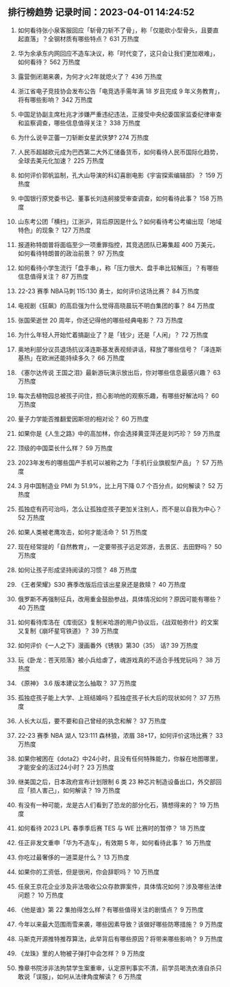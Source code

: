 
## 排行榜趋势 记录时间：2023-04-01 14:24:52
  
  1. 如何看待张小泉客服回应「斩骨刀斩不了骨」，称「仅能砍小型骨头，且要直起直落」？全钢材质有哪些特点？ 631 万热度
    
  2. 华为余承东内网回应不造车决议，称「时代变了，这只会让我们更加艰难」，如何看待？ 562 万热度
    
  3. 露营倒闭潮来袭，为何才火2年就熄火了？ 436 万热度
    
  4. 浙江省电子竞技协会发布公告「电竞选手需年满 18 岁且完成 9 年义务教育」，将有哪些影响？ 342 万热度
    
  5. 中国足协副主席杜兆才涉嫌严重违纪违法，正接受中央纪委国家监委纪律审查和监察调查，哪些信息值得关注？ 338 万热度
    
  6. 为什么说辛芷蕾一刀斩断女星武侠梦? 274 万热度
    
  7. 人民币超越欧元成为巴西第二大外汇储备货币，如何看待人民币国际化趋势，全球去美元化加速？ 225 万热度
    
  8. 如何评价郭帆监制，孔大山导演的科幻喜剧电影《宇宙探索编辑部》？ 159 万热度
    
  9. 中国银行原党委书记、董事长刘连舸接受审查调查，如何看待此事？ 158 万热度
    
  10. 山东考公团「横扫」江浙沪，背后原因是什么？如何看待考公考编出现「地域特色」的现象？ 127 万热度
    
  11. 报道称特朗普将面临至少一项重罪指控，其竞选团队已筹集超 400 万美元，如何看待特朗普的政治前景？ 97 万热度
    
  12. 如何看待小学生流行「盘手串」，称「压力很大、盘手串比较解压」？有哪些信息值得关注？ 87 万热度
    
  13. 22-23 赛季 NBA马刺 115:130 勇士，如何评价这场比赛？ 84 万热度
    
  14. 电视剧《狂飙》的高启强为什么觉得高晓晨玩不明白集团的事？ 84 万热度
    
  15. 张国荣逝世 20 周年，你还记得他的哪些经典电影？ 73 万热度
    
  16. 为什么年轻人开始忙着搞副业了？是「钱少」还是「人闲」？ 72 万热度
    
  17. 奥地利部分议员退场抗议泽连斯基发表视频讲话，释放了哪些信号？「泽连斯基热」在欧洲还能持续多久？ 66 万热度
    
  18. 《塞尔达传说 王国之泪》最新游玩演示放出后，你对哪些信息最感兴趣？ 63 万热度
    
  19. 每次去植物园总被孩子问住，担心影响他的观察乐趣，有哪些好解法吗？ 60 万热度
    
  20. 量子力学能否推翻爱因斯坦的相对论？ 60 万热度
    
  21. 如果你是《人生之路》中的高加林，你会选择黄亚萍还是刘巧珍？ 59 万热度
    
  22. 顶级的中国菜长什么样？ 59 万热度
    
  23. 2023年发布的哪些国产手机可以被称之为「手机行业旗舰型产品」？ 57 万热度
    
  24. 3 月中国制造业 PMI 为 51.9%，比上月下降 0.7 个百分点，如何解读？ 52 万热度
    
  25. 孤独症有药可治吗，怎么让孤独症孩子更加关注别人，而不是以自我为中心？ 52 万热度
    
  26. 如果人类被老鹰攻击，如何才能活命？ 51 万热度
    
  27. 现在经常提的「自然教育」，一定要带孩子远足郊游，去景区、去田野吗？ 50 万热度
    
  28. 如何让孩子形成坚持阅读的习惯？ 48 万热度
    
  29. 《王者荣耀》S30 赛季改版后应该出星泉还是救赎？ 40 万热度
    
  30. 俄罗斯不再强制征兵，改用重金鼓励参战，具体情况如何？原因可能有哪些？ 40 万热度
    
  31. 如何看待库洛在《库街区》复制米哈游的用户协议后，《战双帕弥什》的文案又复制《崩坏星穹铁道》？ 39 万热度
    
  32. 如何评价《一人之下》漫画番外《锈铁》第30（35） 话? 39 万热度
    
  33. 玩《卧龙：苍天陨落》被小兵给虐了，魂游戏真的不适合手残党玩吗？ 38 万热度
    
  34. 《原神》 3.6 版本建议怎么抽取？ 37 万热度
    
  35. 孤独症孩子能上大学、上班结婚吗？孤独症孩子长大后的现状如何？ 37 万热度
    
  36. 人长大以后，要不要和自己曾经的执念和解？ 37 万热度
    
  37. 22-23 赛季 NBA 湖人 123:111 森林狼，浓眉 38+17，如何评价这场比赛？ 33 万热度
    
  38. 如果你被困在《dota2》中24小时，且没有任何特殊能力，你躲在地图哪里，才能安全的活过24小时？ 23 万热度
    
  39. 继美国之后，日本政府宣布计划限制 6 类 23 种芯片制造设备出口，外交部回应「损人害己」，如何解读？ 19 万热度
    
  40. 有没有一种可能，龙是古人们看到了恐龙的部分化石，猜想得来的？ 19 万热度
    
  41. 如何看待 2023 LPL 春季季后赛 TES 与 WE 比赛时的暂停？ 18 万热度
    
  42. 任正非发文重申「华为不造车」，有效期 5 年，如何看待此事？ 16 万热度
    
  43. 你吃过最奢侈的一道菜是什么？ 13 万热度
    
  44. 如果你的工资低，但是很闲，你会辞职吗？ 10 万热度
    
  45. 任泉王京花企业涉及非法吸收公众存款罪案件，具体情况如何？涉及哪些法律问题？ 10 万热度
    
  46. 《他是谁》第 22 集拍得怎么样？有哪些值得关注的剧情点？ 9 万热度
    
  47. 今年以来最大范围雨雪来袭，哪些因素导致？该做好哪些防寒措施？ 9 万热度
    
  48. 马斯克开源推特推荐算法，此举背后有哪些原因？将带来哪些影响？ 9 万热度
    
  49. 《龙珠》里的人物被子弹打中会怎样？ 9 万热度
    
  50. 豫章书院涉非法拘禁学生案重审，认定原判事实不清，前学员喝洗衣液自杀只敢说「误服」，如何从法律角度解读？ 6 万热度
    